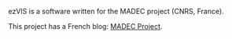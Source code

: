 ezVIS is a software written for the MADEC project (CNRS, France).

This project has a French blog: [MADEC Project](http://madec-project.github.io/).